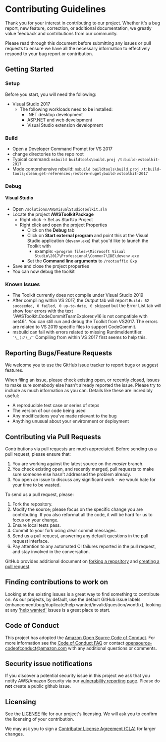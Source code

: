 # Contributing Guidelines

Thank you for your interest in contributing to our project. Whether it's a bug report, new feature, correction, or additional
documentation, we greatly value feedback and contributions from our community.

Please read through this document before submitting any issues or pull requests to ensure we have all the necessary
information to effectively respond to your bug report or contribution.

## Getting Started

### Setup

Before you start, you will need the following:

-   Visual Studio 2017
    -   The following workloads need to be installed:
        -   .NET desktop development
        -   ASP.NET and web development
        -   Visual Studio extension development

### Build

-   Open a Developer Command Prompt for VS 2017
-   change directories to the repo root
-   Typical command: `msbuild buildtools\build.proj /t:build-vstoolkit-2017`
-   Mode comprehensive rebuild: `msbuild buildtools\build.proj /t:build-tools;clean;get-references;restore-nuget;build-vstoolkit-2017`

### Debug

#### Visual Studio

-   Open `/solutions/AWSVisualStudioToolkit.sln`
-   Locate the project **AWSToolkitPackage**
    -   Right click -> Set as StartUp Project
    -   Right click and open the project Properties
        -   Click on the **Debug** tab
        -   Click on **Start external program** and point this at the Visual Studio application (`devenv.exe`) that you'd like to launch the Toolkit with
            -   example: `<program files>\Microsoft Visual Studio\2017\Professional\Common7\IDE\devenv.exe`
        -   Set the **Command line arguments** to `/rootsuffix Exp`
-   Save and close the project properties
-   You can now debug the toolkit

### Known Issues

-   The Toolkit currently does not compile under Visual Studio 2019
-   After compiling within VS 2017, the Output tab will report `Build: 62 succeeded, 0 failed, 0 up-to-date, 0 skipped` but the Error List tab will show four errors with the text "AWSToolkit.CodeCommitTeamExplorer.v16 is not compatible with net46". You can still run and debug the Toolkit from VS2017. The errors are related to VS 2019 specific files to support CodeCommit.
-   msbuild can fail with errors related to missing RuntimeIdentifier. `¯\_(ツ)_/¯` Compiling from within VS 2017 first seems to help this.

## Reporting Bugs/Feature Requests

We welcome you to use the GitHub issue tracker to report bugs or suggest features.

When filing an issue, please check [existing open](https://github.com/aws/aws-toolkit-visual-studio-staging/issues), or [recently closed](https://github.com/aws/aws-toolkit-visual-studio-staging/issues?utf8=%E2%9C%93&q=is%3Aissue%20is%3Aclosed%20), issues to make sure somebody else hasn't already
reported the issue. Please try to include as much information as you can. Details like these are incredibly useful:

-   A reproducible test case or series of steps
-   The version of our code being used
-   Any modifications you've made relevant to the bug
-   Anything unusual about your environment or deployment

## Contributing via Pull Requests

Contributions via pull requests are much appreciated. Before sending us a pull request, please ensure that:

1. You are working against the latest source on the _master_ branch.
2. You check existing open, and recently merged, pull requests to make sure someone else hasn't addressed the problem already.
3. You open an issue to discuss any significant work - we would hate for your time to be wasted.

To send us a pull request, please:

1. Fork the repository.
2. Modify the source; please focus on the specific change you are contributing. If you also reformat all the code, it will be hard for us to focus on your change.
3. Ensure local tests pass.
4. Commit to your fork using clear commit messages.
5. Send us a pull request, answering any default questions in the pull request interface.
6. Pay attention to any automated CI failures reported in the pull request, and stay involved in the conversation.

GitHub provides additional document on [forking a repository](https://help.github.com/articles/fork-a-repo/) and
[creating a pull request](https://help.github.com/articles/creating-a-pull-request/).

## Finding contributions to work on

Looking at the existing issues is a great way to find something to contribute on. As our projects, by default, use the default GitHub issue labels (enhancement/bug/duplicate/help wanted/invalid/question/wontfix), looking at any ['help wanted'](https://github.com/aws/aws-toolkit-visual-studio-staging/labels/help%20wanted) issues is a great place to start.

## Code of Conduct

This project has adopted the [Amazon Open Source Code of Conduct](https://aws.github.io/code-of-conduct).
For more information see the [Code of Conduct FAQ](https://aws.github.io/code-of-conduct-faq) or contact
opensource-codeofconduct@amazon.com with any additional questions or comments.

## Security issue notifications

If you discover a potential security issue in this project we ask that you notify AWS/Amazon Security via our [vulnerability reporting page](http://aws.amazon.com/security/vulnerability-reporting/). Please do **not** create a public github issue.

## Licensing

See the [LICENSE](https://github.com/aws/aws-toolkit-visual-studio-staging/blob/master/LICENSE) file for our project's licensing. We will ask you to confirm the licensing of your contribution.

We may ask you to sign a [Contributor License Agreement (CLA)](http://en.wikipedia.org/wiki/Contributor_License_Agreement) for larger changes.
